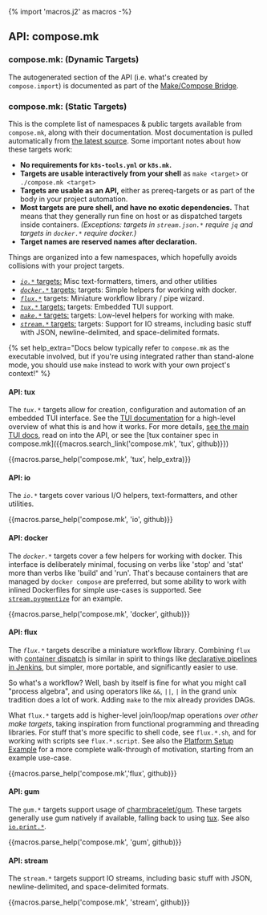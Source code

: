 {% import 'macros.j2' as macros -%}

## API: compose.mk

### compose.mk: (Dynamic Targets)

The autogenerated section of the API (i.e. what's created by `compose.import`) is documented as part of the [Make/Compose Bridge](/#makecompose-bridge).

### compose.mk: (Static Targets)

This is the complete list of namespaces & public targets available from `compose.mk`, along with their documentation.  Most documentation is pulled automatically from [the latest source](/compose.mk).  Some important notes about how these targets work:

* **No requirements for `k8s-tools.yml` or `k8s.mk`.**
* **Targets are usable interactively from your shell** as `make <target>` or `./compose.mk <target>`
* **Targets are usable as an API,** either as prereq-targets or as part of the body in your project automation.
* **Most targets are pure shell, and have no exotic dependencies.** That means that they generally run fine on host or as dispatched targets inside containers.  *(Exceptions: targets in `stream.json.*` require `jq` and targets in `docker.*` require docker.)*
* **Target names are reserved names after declaration.**

Things are organized into a few namespaces, which hopefully avoids collisions with your project targets.

* [*`io.*`* targets:](#api-io)  Misc text-formatters, timers, and other utilities
* [*`docker.*`* targets:](#api-docker) targets: Simple helpers for working with docker.
* [*`flux.*`*](#api-flux) targets: Miniature workflow library / pipe wizard.
* [*`tux.*`*  targets:](#api-tux) targets: Embedded TUI support.
* [*`make.*`*  targets:](#api-tux) targets: Low-level helpers for working with make.
* [*`stream.*`* targets:](#api-stream) targets: Support for IO streams, including basic stuff with JSON, newline-delimited, and space-delimited formats.

{% set help_extra="Docs below typically refer to `compose.mk` as the executable involved, but if you're using integrated rather than stand-alone mode, you should use `make` instead to work with your own project's context!" %}

#### API: tux

The *`tux.*`* targets allow for creation, configuration and automation of an embedded TUI interface.  See the [TUI documentation](/#embedded-tui) for a high-level overview of what this is and how it works.  For more details, [see the main TUI docs](/#embedded-tui), read on into the API, or see the [tux container spec in compose.mk]({{macros.search_link('compose.mk', 'tux', github)}})

{{macros.parse_help('compose.mk', 'tux', help_extra)}}

#### API: io

The *`io.*`* targets cover various I/O helpers, text-formatters, and other utilities.

{{macros.parse_help('compose.mk', 'io', github)}}

#### API: docker

The *`docker.*`* targets cover a few helpers for working with docker.  This interface is deliberately minimal, focusing on verbs like 'stop' and 'stat' more than verbs like 'build' and 'run'.  That's because containers that are managed by `docker compose` are preferred, but some ability to work with inlined Dockerfiles for simple use-cases is supported.  See [`stream.pygmentize`](#streampygmentize) for an example.

{{macros.parse_help('compose.mk', 'docker', github)}}

#### API: flux

The *`flux.*`* targets describe a miniature workflow library.  Combining `flux` with [container dispatch](/#container-dispatch) is similar in spirit to things like [declarative pipelines in Jenkins](https://www.jenkins.io/doc/book/pipeline/syntax/#declarative-pipeline), but simpler, more portable, and significantly easier to use.  

So what's a workflow?  Well, bash by itself is fine for what you might call "process algebra", and using operators like `&&`, `||`, `|` in the grand unix tradition does a lot of work.  Adding `make` to the mix already provides DAGs.  

What `flux.*` targets add is higher-level join/loop/map operations *over other make targets*, taking inspiration from functional programming and threading libraries.  For stuff that's more specific to shell code, see `flux.*.sh`, and for working with scripts see `flux.*.script`.  See also the [Platform Setup Example](/docs/demos.md#demo-platform-setup) for a more complete walk-through of motivation, starting from an example use-case.

{{macros.parse_help('compose.mk','flux', github)}}

#### API: gum

The `gum.*` targets support usage of [charmbracelet/gum](#).  These targets generally use gum natively if available, falling back to using [tux](#api-tux).  See also [`io.print.*`](#api-io).

{{macros.parse_help('compose.mk', 'gum', github)}}

#### API: stream

The `stream.*` targets support IO streams, including basic stuff with JSON, newline-delimited, and space-delimited formats.

{{macros.parse_help('compose.mk', 'stream', github)}}

